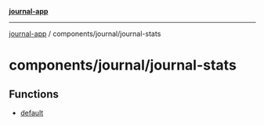 [**journal-app**](../../../README.md)

***

[journal-app](../../../modules.md) / components/journal/journal-stats

# components/journal/journal-stats

## Functions

- [default](functions/default.md)
